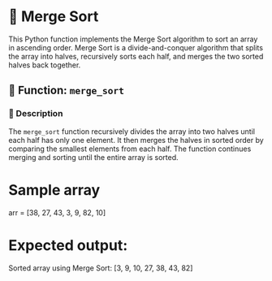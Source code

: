 # 🔀 Merge Sort

This Python function implements the Merge Sort algorithm to sort an array in ascending order. Merge Sort is a divide-and-conquer algorithm that splits the array into halves, recursively sorts each half, and merges the two sorted halves back together.

## 📜 Function: `merge_sort`

### 📝 Description
The `merge_sort` function recursively divides the array into two halves until each half has only one element. It then merges the halves in sorted order by comparing the smallest elements from each half. The function continues merging and sorting until the entire array is sorted.

# Sample array
arr = [38, 27, 43, 3, 9, 82, 10]

# Expected output:
Sorted array using Merge Sort: [3, 9, 10, 27, 38, 43, 82]
